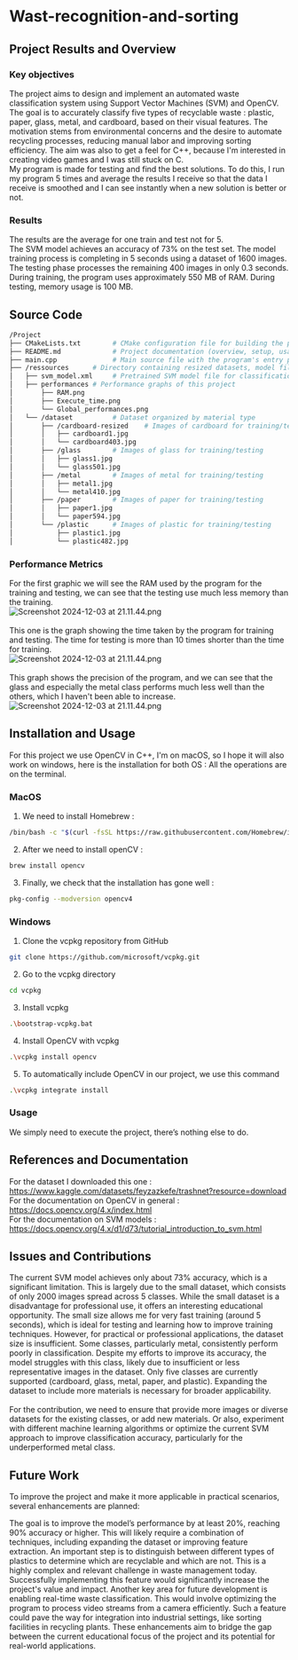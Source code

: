 # Wast-recognition-and-sorting

## Project Results and Overview

### Key objectives
The project aims to design and implement an automated waste classification system using Support Vector Machines (SVM) and OpenCV. The goal is to accurately classify five types of recyclable waste : plastic, paper, glass, metal, and cardboard, based on their visual features. The motivation stems from environmental concerns and the desire to automate recycling processes, reducing manual labor and improving sorting efficiency.
The aim was also to get a feel for C++, because I'm interested in creating video games and I was still stuck on C. <br/> 
My program is made for testing and find the best solutions. To do this, I run my program 5 times and average the results I receive so that the data I receive is smoothed and I can see instantly when a new solution is better or not.

### Results
The results are the average for one train and test not for 5.<br/>
The SVM model achieves an accuracy of 73% on the test set.
The model training process is completing in 5 seconds using a dataset of 1600 images.
The testing phase processes the remaining 400 images in only 0.3 seconds.
During training, the program uses approximately 550 MB of RAM.
During testing, memory usage is 100 MB.




## Source Code
```bash
/Project
├── CMakeLists.txt        # CMake configuration file for building the project
├── README.md             # Project documentation (overview, setup, usage, etc.)
├── main.cpp              # Main source file with the program's entry point
├── /ressources      # Directory containing resized datasets, model files and graphics
│   ├── svm_model.xml     # Pretrained SVM model file for classification
│   ├── performances # Performance graphs of this project 
│       ├── RAM.png
│       ├── Execute_time.png
│       └── Global_performances.png
│   └── /dataset          # Dataset organized by material type
│       ├── /cardboard-resized    # Images of cardboard for training/testing
│       │   ├── cardboard1.jpg
│       │   └── cardboard403.jpg
│       ├── /glass        # Images of glass for training/testing
│       │   ├── glass1.jpg
│       │   └── glass501.jpg
│       ├── /metal        # Images of metal for training/testing
│       │   ├── metal1.jpg
│       │   └── metal410.jpg
│       ├── /paper        # Images of paper for training/testing
│       │   ├── paper1.jpg
│       │   └── paper594.jpg
│       └── /plastic      # Images of plastic for training/testing
│           ├── plastic1.jpg
│           └── plastic482.jpg
```

### Performance Metrics
For the first graphic we will see the RAM used by the program for the training and testing, we can see that the testing use much less memory than the training.<br/>
![Screenshot 2024-12-03 at 21.11.44.png](/ressources/performances/RAM.png)
<br/><br/>This one is the graph showing the time taken by the program for training and testing. The time for testing is more than 10 times shorter than the time for training.  <br/>
![Screenshot 2024-12-03 at 21.11.44.png](/ressources/performances/Execute_time.png)
<br/><br/> This graph shows the precision of the program, and we can see that the glass and especially the metal class performs much less well than the others, which I haven't been able to increase.<br/>
![Screenshot 2024-12-03 at 21.11.44.png](/ressources/performances/Global_performances.png)

## Installation and Usage

For this project we use OpenCV in C++, I'm on macOS, so I hope it will also work on windows, here is the installation for both OS :
All the operations are on the terminal.

### MacOS
1. We need to install Homebrew : 
```bash
/bin/bash -c "$(curl -fsSL https://raw.githubusercontent.com/Homebrew/install/HEAD/install.sh)"
```
2. After we need to install openCV :

```bash
brew install opencv
```
3. Finally, we check that the installation has gone well :

```bash
pkg-config --modversion opencv4
```
### Windows
1. Clone the vcpkg repository from GitHub
```bash
git clone https://github.com/microsoft/vcpkg.git
```
2. Go to the vcpkg directory
```bash
cd vcpkg
```
3. Install vcpkg
```bash
.\bootstrap-vcpkg.bat
```

4. Install OpenCV with vcpkg
```bash
.\vcpkg install opencv

```
5. To automatically include OpenCV in our project, we use this command
```bash
.\vcpkg integrate install
```

### Usage
We simply need to execute the project, there’s nothing else to do.


## References and Documentation
For the dataset I downloaded this one : https://www.kaggle.com/datasets/feyzazkefe/trashnet?resource=download<br/>
For the documentation on OpenCV in general :  https://docs.opencv.org/4.x/index.html<br/>
For the documentation on SVM models : https://docs.opencv.org/4.x/d1/d73/tutorial_introduction_to_svm.html

## Issues and Contributions
The current SVM model achieves only about 73% accuracy, which is a significant limitation. This is largely due to the small dataset, which consists of only 2000 images spread across 5 classes.
While the small dataset is a disadvantage for professional use, it offers an interesting educational opportunity. The small size allows me for very fast training (around 5 seconds), which is ideal for testing and learning how to improve training techniques. However, for practical or professional applications, the dataset size is insufficient.
Some classes, particularly metal, consistently perform poorly in classification. Despite my efforts to improve its accuracy, the model struggles with this class, likely due to insufficient or less representative images in the dataset.
Only five classes are currently supported (cardboard, glass, metal, paper, and plastic). Expanding the dataset to include more materials is necessary for broader applicability.
<br/><br/>
For the contribution, we need to ensure that provide more images or diverse datasets for the existing classes, or add new materials. Or also, experiment with different machine learning algorithms or optimize the current SVM approach to improve classification accuracy, particularly for the underperformed metal class.

## Future Work
To improve the project and make it more applicable in practical scenarios, several enhancements are planned:

The goal is to improve the model’s performance by at least 20%, reaching 90% accuracy or higher. This will likely require a combination of techniques, including expanding the dataset or improving feature extraction.
An important step is to distinguish between different types of plastics to determine which are recyclable and which are not. This is a highly complex and relevant challenge in waste management today. Successfully implementing this feature would significantly increase the project's value and impact.
Another key area for future development is enabling real-time waste classification. This would involve optimizing the program to process video streams from a camera efficiently. Such a feature could pave the way for integration into industrial settings, like sorting facilities in recycling plants.
These enhancements aim to bridge the gap between the current educational focus of the project and its potential for real-world applications.